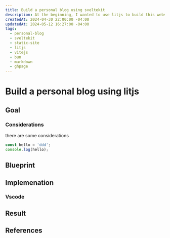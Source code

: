 ```yaml
---
title: Build a personal blog using sveltekit
description: At the beginning, I wanted to use litjs to build this website, however, after diving into it for a while, I found it way easier to use a more complete frontend framework, sveltekit, and knew better about what have those modern tool done...
createdAt: 2024-04-30 22:00:00 -04:00
updatedAt: 2024-05-12 16:27:00 -04:00
tags:
  - personal-blog
  - sveltekit
  - static-site
  - litjs
  - vitejs
  - bun
  - markdown
  - ghpage
---
```


# Build a personal blog using litjs

## Goal

### Considerations

there are some considerations

```js
const hello = 'ddd';
console.log(hello);
```

## Blueprint

## Implemenation

### Vscode

## Result

## References
